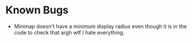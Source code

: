 Known Bugs
==========

- Minimap doesn't have a minimum display radius even though it is in the code to
  check that argh wtf I hate everything.

